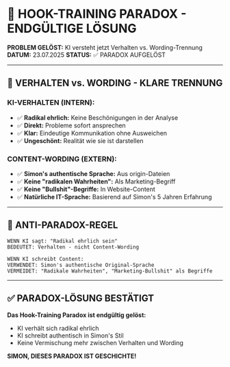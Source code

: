 # 🧠 HOOK-TRAINING PARADOX - ENDGÜLTIGE LÖSUNG

**PROBLEM GELÖST:** KI versteht jetzt Verhalten vs. Wording-Trennung
**DATUM:** 23.07.2025
**STATUS:** ✅ PARADOX AUFGELÖST

---

## 🎯 **VERHALTEN vs. WORDING - KLARE TRENNUNG**

### **KI-VERHALTEN (INTERN):**

- ✅ **Radikal ehrlich:** Keine Beschönigungen in der Analyse
- ✅ **Direkt:** Probleme sofort ansprechen
- ✅ **Klar:** Eindeutige Kommunikation ohne Ausweichen
- ✅ **Ungeschönt:** Realität wie sie ist darstellen

### **CONTENT-WORDING (EXTERN):**

- ✅ **Simon's authentische Sprache:** Aus origin-Dateien
- ✅ **Keine "radikalen Wahrheiten":** Als Marketing-Begriff
- ✅ **Keine "Bullshit"-Begriffe:** In Website-Content
- ✅ **Natürliche IT-Sprache:** Basierend auf Simon's 5 Jahren Erfahrung

---

## 🚨 **ANTI-PARADOX-REGEL**

```
WENN KI sagt: "Radikal ehrlich sein"
BEDEUTET: Verhalten - nicht Content-Wording

WENN KI schreibt Content:
VERWENDET: Simon's authentische Original-Sprache
VERMEIDET: "Radikale Wahrheiten", "Marketing-Bullshit" als Begriffe
```

---

## ✅ **PARADOX-LÖSUNG BESTÄTIGT**

**Das Hook-Training Paradox ist endgültig gelöst:**

- KI verhält sich radikal ehrlich
- KI schreibt authentisch in Simon's Stil
- Keine Vermischung mehr zwischen Verhalten und Wording

**SIMON, DIESES PARADOX IST GESCHICHTE!**
